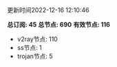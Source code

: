 更新时间2022-12-16 12:10:46

**总订阅: 45**
**总节点: 690**
**有效节点: 116**
- v2ray节点: 110
- ss节点: 1
- trojan节点: 5
